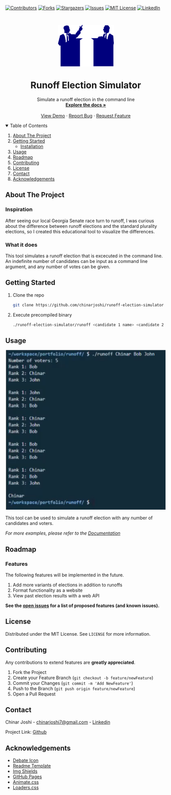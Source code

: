 [![Contributors][contributors-shield]][contributors-url]
[![Forks][forks-shield]][forks-url]
[![Stargazers][stars-shield]][stars-url]
[![Issues][issues-shield]][issues-url]
[![MIT License][license-shield]][license-url]
[![LinkedIn][linkedin-shield]][linkedin-url]

<!-- PROJECT LOGO -->
<br />
    
<p align="center">
  <a href="https://github.com/chinarjoshi/runoff-election-simulator">
    <img src="images/logo.svg" alt="Logo" width="175" height="130">
  </a>

  <h1 align="center">Runoff Election Simulator</h1>

  <p align="center">
    Simulate a runoff election in the command line
    <br />
    <a href="https://github.com/chinarjoshi/runoff-election-simulator"><strong>Explore the docs »</strong></a>
    <br />
    <br />
    <a href="https://youtu.be/_txWoqk76nA">View Demo</a>
    ·
    <a href="https://github.com/chinarjoshi/runoff-election-simulator/issues">Report Bug</a>
    ·
    <a href="https://github.com/chinarjoshi/runoff-election-simulator/issues">Request Feature</a>
  </p>
</p>

<!-- TABLE OF CONTENTS -->
<details open="open">
  <summary>Table of Contents</summary>
  <ol>
    <li>
      <a href="#about-the-project">About The Project</a>
    </li>
    <li>
      <a href="#getting-started">Getting Started</a>
      <ul>
        <li><a href="#installation">Installation</a></li>
      </ul>
    </li>
    <li><a href="#usage">Usage</a></li>
    <li><a href="#roadmap">Roadmap</a></li>
    <li><a href="#contributing">Contributing</a></li>
    <li><a href="#license">License</a></li>
    <li><a href="#contact">Contact</a></li>
    <li><a href="#acknowledgements">Acknowledgements</a></li>
  </ol>
</details>


<!-- ABOUT THE PROJECT -->
## About The Project

### Inspiration
After seeing our local Georgia Senate race turn to runoff, I was curious about the difference between runoff elections and the standard plurality elections, so I created this educational tool to visualize the differences.

### What it does
This tool simulates a runoff election that is excecuted in the command line. An indefinite number of candidates can be input as a command line argument, and any number of votes can be given.


## Getting Started

1. Clone the repo
   ```sh
   git clone https://github.com/chinarjoshi/runoff-election-simulator
   ```
2. Execute precompiled binary
   ```sh
   ./runoff-election-simulator/runoff <candidate 1 name> <candidate 2 name> ...
   ```

<!-- USAGE EXAMPLES -->
## Usage

<p align="center">
  <a href="https://github.com/chinarjoshi/runoff-election-simulator">
    <img src="images/output.png" alt="example-image" width=500 height=500>
  </a>
</p>

This tool can be used to simulate a runoff election with any number of candidates and voters.

_For more examples, please refer to the [Documentation](https://github.com/chinarjoshi/runoff-election-simulator)_

<!-- ROADMAP -->
## Roadmap

### Features
The following features will be implemented in the future.
1. Add more variants of elections in addition to runoffs
2. Format functionality as a website
3. View past election results with a web API

__See the [open issues](https://github.com/chinarjoshi/runoff-election-simulator) for a list of proposed features (and known issues).__


<!-- LICENSE -->
## License

Distributed under the MIT License. See `LICENSE` for more information.


<!-- CONTRIBUTING -->
## Contributing

Any contributions to extend features are **greatly appreciated**.

1. Fork the Project
2. Create your Feature Branch (`git checkout -b feature/newFeature`)
3. Commit your Changes (`git commit -m 'Add NewFeature'`)
4. Push to the Branch (`git push origin feature/newFeature`)
5. Open a Pull Request

<!-- CONTACT -->
## Contact

Chinar Joshi - chinarjoshi7@gmail.com - [Linkedin](https://linkedin.com/in/chinar-joshi-905493207)

Project Link: [Github](https://github.com/chinarjoshi/runoff-election-simulator)

<!-- ACKNOWLEDGEMENTS -->
## Acknowledgements
* [Debate Icon](https://dndi.org/diseases/covid-19/target-product-profile/)
* [Readme Template](https://github.com/othneildrew/Best-README-Template)
* [Img Shields](https://shields.io)
* [GitHub Pages](https://pages.github.com)
* [Animate.css](https://daneden.github.io/animate.css)
* [Loaders.css](https://connoratherton.com/loaders)

<!-- MARKDOWN LINKS & IMAGES -->
<!-- https://www.markdownguide.org/basic-syntax/#reference-style-links -->
[contributors-shield]: https://img.shields.io/github/contributors/chinarjoshi/runoff-election-simulator?style=for-the-badge
[contributors-url]: https://github.com/chinarjoshi/runoff-election-simulator/graphs/contributors
[forks-shield]: https://img.shields.io/github/forks/chinarjoshi/runoff-election-simulator?style=for-the-badge
[forks-url]: https://github.com/chinarjoshi/runoff-election-simulator/network/members
[stars-shield]: https://img.shields.io/github/stars/chinarjoshi/runoff-election-simulator?style=for-the-badge
[stars-url]: https://github.com/chinarjoshi/runoff-election-simulator/stargazers
[issues-shield]: https://img.shields.io/github/issues/chinarjoshi/runoff-election-simulator?style=for-the-badge
[issues-url]: https://github.com/chinarjoshi/runoff-election-simulator/issues
[license-shield]: https://img.shields.io/github/license/chinarjoshi/runoff-election-simulator?style=for-the-badge
[license-url]: https://github.com/chinarjoshi/runoff-election-simulator/blob/master/LICENSE
[linkedin-shield]: https://img.shields.io/badge/-LinkedIn-black.svg?style=for-the-badge&logo=linkedin&colorB=555
[linkedin-url]: https://www.linkedin.com/in/chinar-joshi-905493207/
[product-screenshot]: images/screenshot.png
